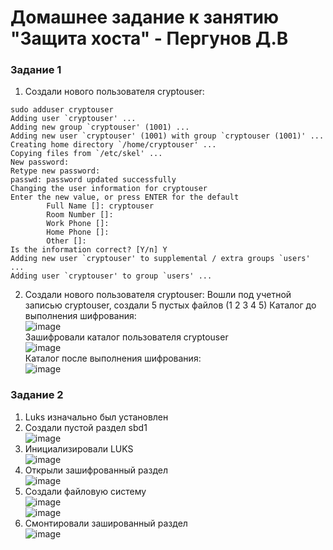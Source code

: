 # Домашнее задание к занятию "Защита хоста" - Пергунов Д.В


### Задание 1

1. Создали нового пользователя cryptouser:

```
sudo adduser cryptouser
Adding user `cryptouser' ...
Adding new group `cryptouser' (1001) ...
Adding new user `cryptouser' (1001) with group `cryptouser (1001)' ...
Creating home directory `/home/cryptouser' ...
Copying files from `/etc/skel' ...
New password: 
Retype new password: 
passwd: password updated successfully
Changing the user information for cryptouser
Enter the new value, or press ENTER for the default
        Full Name []: cryptouser
        Room Number []: 
        Work Phone []: 
        Home Phone []: 
        Other []: 
Is the information correct? [Y/n] Y
Adding new user `cryptouser' to supplemental / extra groups `users' ...
Adding user `cryptouser' to group `users' ...
```
2. Создали нового пользователя cryptouser:
Вошли под учетной записью cryptouser, создали 5 пустых файлов (1 2 3 4 5)
Каталог до выполнения шифрования:  
![image](https://github.com/user-attachments/assets/1c267117-b903-47fd-a0db-b7e39446c84c)  
Зашифровали каталог пользователя cryptouser  
![image](https://github.com/user-attachments/assets/bee160be-ae4a-461b-aa52-159d5586bb4c)  
Каталог после выполнения шифрования:  
![image](https://github.com/user-attachments/assets/dd0e375d-934d-4b18-af30-bea31dd1e9bb)  

### Задание 2

1. Luks изначально был установлен  
2. Создали пустой раздел sbd1  
![image](https://github.com/user-attachments/assets/00f43f99-0bc8-418b-9358-d048c3b5fc67)  
3. Инициализировали LUKS  
![image](https://github.com/user-attachments/assets/d4001e46-709c-4eae-8fd4-93ca92f8dbec)  
4. Открыли зашифрованный раздел  
![image](https://github.com/user-attachments/assets/0ce6791c-9b02-4650-8c07-a1ff19d62d5a)  
5. Создали файловую систему  
![image](https://github.com/user-attachments/assets/ab32e914-dc0c-480a-b4a4-44c97961d1d0)  
![image](https://github.com/user-attachments/assets/60aa850f-2f47-4ae6-949d-6525c64c1ac3)  
6. Смонтировали зашированный раздел  
![image](https://github.com/user-attachments/assets/75d1f61b-2304-4a06-94e8-d3d957554691)  







